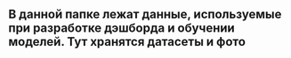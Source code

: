 ## В данной папке лежат данные, используемые при разработке дэшборда и обучении моделей. Тут хранятся датасеты и фото